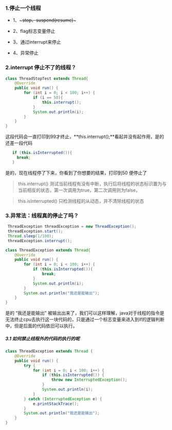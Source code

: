### 1.停止一个线程

- 1、~~~stop、suspend(resume)~~~

- 2、flag标志变量停止

- 3、通过interrupt来停止

- 4、异常停止

### 2.interrupt 停止不了的线程？

```java
class ThreadStopTest extends Thread{
    @Override
    public void run() {
        for (int i = 0; i < 100; i++) {
            if (i == 50){
                this.interrupt();
            }
            System.out.println(i);
        }
    }
}
```

这段代码会一直打印到99才终止，**this.interrupt();**看起并没有起作用，是的还差一段代码

```java
   if (this.isInterrupted()){
     break;
   }
```

是的，现在线程停了下来，你看到了你想要的结果，打印到50 便停止了

> this.interrupt() 测试当前线程有没有中断，执行后将线程的状态标识置为与当前相反的状态，第一次调用为true，第二次调用则为false，

> this.isInterrupted() 只检测线程的从动态，并不清除线程的状态


### 3.异常法：线程真的停止了吗？

```java
 ThreadException threadException = new ThreadException();
 threadException.start();
 Thread.sleep(1/100);
 threadException.interrupt();

class ThreadException extends Thread{
    @Override
    public void run() {
        for (int i = 0; i < 100; i++) {
            if (this.isInterrupted()){
                break;
            }
            System.out.println(i);
        }
        System.out.println("我还是能输出");
    }
}
```

是的 “我还是能输出” 被输出出来了，我们可以这样理解，java对于线程的指令是无法终止cpu去执行这一块代码的，只是通过一个标志变量来进入到if的逻辑判断中，但是后面的代码依旧可以执行。

##### 3.1 如何禁止线程外的代码的执行的呢

``` java
class ThreadException extends Thread {
    @Override
    public void run() {
        try {
            for (int i = 0; i < 100; i++) {
                if (this.isInterrupted()) {
                    throw new InterruptedException();
                }
                System.out.println(i);
            }
        } catch (InterruptedException e) {
            e.printStackTrace();
        }
        System.out.println("我还是能输出");
    }
}
```